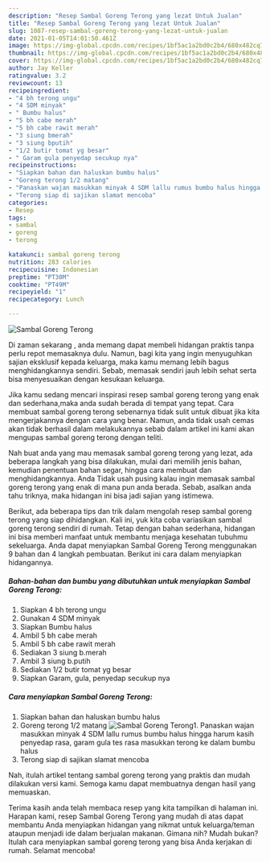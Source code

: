 ```yaml
---
description: "Resep Sambal Goreng Terong yang lezat Untuk Jualan"
title: "Resep Sambal Goreng Terong yang lezat Untuk Jualan"
slug: 1087-resep-sambal-goreng-terong-yang-lezat-untuk-jualan
date: 2021-01-05T14:01:50.461Z
image: https://img-global.cpcdn.com/recipes/1bf5ac1a2bd0c2b4/680x482cq70/sambal-goreng-terong-foto-resep-utama.jpg
thumbnail: https://img-global.cpcdn.com/recipes/1bf5ac1a2bd0c2b4/680x482cq70/sambal-goreng-terong-foto-resep-utama.jpg
cover: https://img-global.cpcdn.com/recipes/1bf5ac1a2bd0c2b4/680x482cq70/sambal-goreng-terong-foto-resep-utama.jpg
author: Jay Keller
ratingvalue: 3.2
reviewcount: 13
recipeingredient:
- "4 bh terong ungu"
- "4 SDM minyak"
- " Bumbu halus"
- "5 bh cabe merah"
- "5 bh cabe rawit merah"
- "3 siung bmerah"
- "3 siung bputih"
- "1/2 butir tomat yg besar"
- " Garam gula penyedap secukup nya"
recipeinstructions:
- "Siapkan bahan dan haluskan bumbu halus"
- "Goreng terong 1/2 matang"
- "Panaskan wajan masukkan minyak 4 SDM lallu rumus bumbu halus hingga harum kasih penyedap rasa, garam gula tes rasa masukkan terong ke dalam bumbu halus"
- "Terong siap di sajikan slamat mencoba"
categories:
- Resep
tags:
- sambal
- goreng
- terong

katakunci: sambal goreng terong 
nutrition: 283 calories
recipecuisine: Indonesian
preptime: "PT30M"
cooktime: "PT49M"
recipeyield: "1"
recipecategory: Lunch

---
```



![Sambal Goreng Terong](https://img-global.cpcdn.com/recipes/1bf5ac1a2bd0c2b4/680x482cq70/sambal-goreng-terong-foto-resep-utama.jpg)

Di zaman  sekarang , anda memang dapat membeli hidangan praktis tanpa perlu repot memasaknya dulu. Namun, bagi kita yang ingin menyuguhkan sajian eksklusif kepada keluarga, maka kamu memang lebih bagus menghidangkannya sendiri. Sebab, memasak sendiri jauh lebih sehat serta bisa menyesuaikan dengan kesukaan keluarga.

Jika kamu sedang mencari inspirasi resep sambal goreng terong yang enak dan sederhana,maka anda sudah berada di tempat yang tepat. Cara membuat sambal goreng terong  sebenarnya tidak sulit untuk dibuat jika kita mengerjakannya dengan cara yang benar. Namun, anda tidak usah cemas akan tidak berhasil dalam melakukannya 
sebab dalam artikel ini kami akan mengupas sambal goreng terong dengan teliti.  



Nah buat anda yang mau memasak sambal goreng terong yang lezat, ada beberapa langkah yang bisa dilakukan, mulai dari memilih jenis bahan, kemudian penentuan bahan segar, hingga cara membuat dan menghidangkannya. Anda Tidak usah pusing kalau ingin memasak sambal goreng terong yang enak di mana pun anda berada. Sebab, asalkan anda  tahu triknya, maka hidangan ini bisa jadi sajian yang istimewa.

Berikut, ada beberapa tips dan trik dalam mengolah resep sambal goreng terong yang siap dihidangkan. Kali ini, yuk kita coba variasikan sambal goreng terong sendiri di rumah. Tetap dengan bahan sederhana, hidangan ini bisa memberi manfaat untuk membantu menjaga kesehatan tubuhmu sekeluarga. Anda dapat menyiapkan Sambal Goreng Terong menggunakan 9 bahan dan 4 langkah pembuatan. Berikut ini cara dalam menyiapkan hidangannya.

<!--inarticleads1-->

##### Bahan-bahan dan bumbu yang dibutuhkan untuk menyiapkan Sambal Goreng Terong:

1. Siapkan 4 bh terong ungu
1. Gunakan 4 SDM minyak
1. Siapkan  Bumbu halus
1. Ambil 5 bh cabe merah
1. Ambil 5 bh cabe rawit merah
1. Sediakan 3 siung b.merah
1. Ambil 3 siung b.putih
1. Sediakan 1/2 butir tomat yg besar
1. Siapkan  Garam, gula, penyedap secukup nya




<!--inarticleads2-->

##### Cara menyiapkan Sambal Goreng Terong:

1. Siapkan bahan dan haluskan bumbu halus
1. Goreng terong 1/2 matang
<img src="https://img-global.cpcdn.com/steps/10e5490dc0e25559/160x128cq70/sambal-goreng-terong-langkah-memasak-2-foto.jpg" alt="Sambal Goreng Terong">1. Panaskan wajan masukkan minyak 4 SDM lallu rumus bumbu halus hingga harum kasih penyedap rasa, garam gula tes rasa masukkan terong ke dalam bumbu halus
1. Terong siap di sajikan slamat mencoba




Nah, itulah artikel tentang  sambal goreng terong  yang praktis dan mudah dilakukan versi kami. Semoga kamu dapat membuatnya dengan hasil yang memuaskan. 

Terima kasih anda telah membaca resep yang kita tampilkan di halaman ini. Harapan kami, resep  Sambal Goreng Terong yang mudah di atas dapat membantu Anda menyiapkan hidangan yang nikmat untuk keluarga/teman ataupun menjadi ide dalam berjualan makanan. Gimana nih? Mudah bukan? Itulah cara menyiapkan sambal goreng terong yang bisa Anda kerjakan di rumah. Selamat mencoba!

